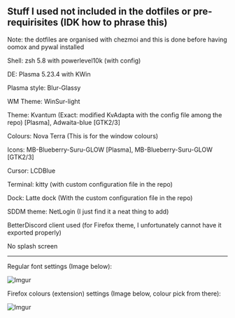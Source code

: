 <h2> Stuff I used not included in the dotfiles or pre-requirisites (IDK how to phrase this) </h2>

Note: the dotfiles are organised with chezmoi and this is done before having oomox and pywal installed

Shell: zsh 5.8 with powerlevel10k (with config)

DE: Plasma 5.23.4 with KWin 

Plasma style: Blur-Glassy

WM Theme: WinSur-light 

Theme: Kvantum (Exact: modified KvAdapta with the config file among the repo) [Plasma], Adwaita-blue [GTK2/3] 

Colours: Nova Terra (This is for the window colours)

Icons: MB-Blueberry-Suru-GLOW [Plasma], MB-Blueberry-Suru-GLOW [GTK2/3] 

Cursor: LCDBlue

Terminal: kitty (with custom configuration file in the repo)

Dock: Latte dock (With the custom configuration file in the repo)

SDDM theme: NetLogin (I just find it a neat thing to add)

BetterDiscord client used (for Firefox theme, I unfortunately cannot have it exported properly)

No splash screen

-----------------------------------------

Regular font settings (Image below):

![Imgur](https://i.imgur.com/uKIg3vw.png)

Firefox colours (extension) settings (Image below, colour pick from there):

![Imgur](https://i.imgur.com/JGVku3x.png)
